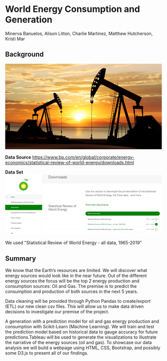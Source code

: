 # World Energy Consumption and Generation
Minerva Banuelos, Alison Litton, Charlie Martinez, Matthew Hutcherson, Kristi Mar


## Background

![1-Logo](images/oil_gas_1.png)

**Data Source**
https://www.bp.com/en/global/corporate/energy-economics/statistical-review-of-world-energy/downloads.html

**Data Set**
![3-Data](images/bp_2.png)

We used "Statistical Review of World Energy - all data, 1965-2019"

## Summary
We know that the Earth’s resources are limited. We will discover what energy sources would look like in the near future. Out of the different energy sources the focus will be the top 2 energy production and consumption sources: Oil and Gas. The premise is to predict the consumption and production of both sources in the next 5 years. 

Data cleaning will be provided through Python Pandas to create/export (ETL)  our new clean csv files. This will allow us to make data driven decisions to investigate our premise of the project. 

A generation with a prediction model for oil and gas energy production and consumption with Scikit-Learn (Machine Learning). We will train and test the prediction model based on historical data to gauge accuracy for future predictions.Tableau will be used to generate the visualizations to illustrate the narrative of the energy sources (oil and gas). To showcase our data analysis we will build a webpage using HTML, CSS, Bootstrap, and possibly some D3.js to present all of our findings.
